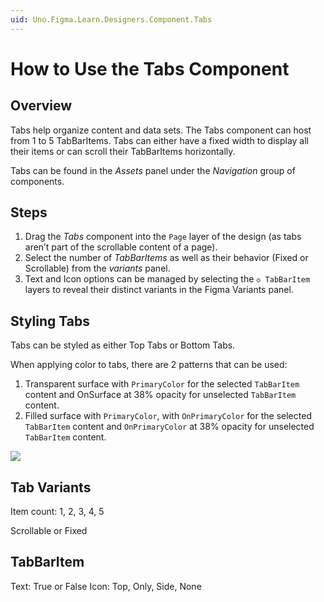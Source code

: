 ```yaml
---
uid: Uno.Figma.Learn.Designers.Component.Tabs
---
```


# How to Use the Tabs Component

## Overview

Tabs help organize content and data sets. The Tabs component can host from 1 to 5 TabBarItems. Tabs can either have a fixed width to display all their items or can scroll their TabBarItems horizontally.

Tabs can be found in the *Assets* panel under the *Navigation* group of components.

## Steps

1. Drag the *Tabs* component into the `Page` layer of the design (as tabs aren’t part of the scrollable content of a page).
2. Select the number of *TabBarItems* as well as their behavior (Fixed or Scrollable) from the *variants* panel.
3. Text and Icon options can be managed by selecting the `◇ TabBarItem` layers to reveal their distinct variants in the Figma Variants panel.

## Styling Tabs

Tabs can be styled as either Top Tabs or Bottom Tabs.

When applying color to tabs, there are 2 patterns that can be used:

1. Transparent surface with `PrimaryColor` for the selected `TabBarItem` content and OnSurface at 38% opacity for unselected `TabBarItem` content.
2. Filled surface with `PrimaryColor`, with `OnPrimaryColor` for the selected `TabBarItem` content and `OnPrimaryColor` at 38% opacity for unselected `TabBarItem` content.

![](assets/tabs.png)

## Tab Variants

Item count: 1, 2, 3, 4, 5

Scrollable or Fixed

## TabBarItem

Text: True or False
Icon: Top, Only, Side, None
